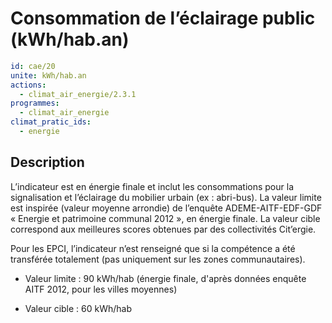 # Consommation de l’éclairage public  (kWh/hab.an)
```yaml
id: cae/20
unite: kWh/hab.an
actions:
  - climat_air_energie/2.3.1
programmes:
  - climat_air_energie
climat_pratic_ids:
  - energie
```
## Description
L’indicateur est en énergie finale et inclut les consommations pour la signalisation et l’éclairage du mobilier urbain (ex : abri-bus). La valeur limite est inspirée (valeur moyenne arrondie) de l’enquête ADEME-AITF-EDF-GDF « Energie et patrimoine communal 2012 », en énergie finale. La valeur cible correspond aux meilleures scores obtenues par des collectivités Cit’ergie.

Pour les EPCI, l’indicateur n’est renseigné que si la compétence a été transférée totalement (pas uniquement sur les zones communautaires).

- Valeur limite : 90 kWh/hab (énergie finale, d'après données enquête AITF 2012, pour les villes moyennes)

- Valeur cible : 60 kWh/hab




